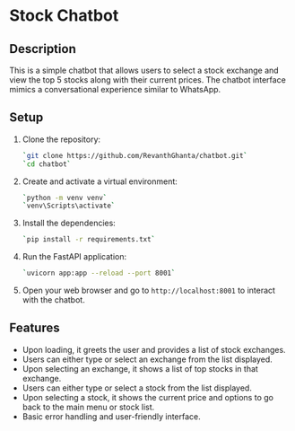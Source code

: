 # Stock Chatbot

## Description
This is a simple chatbot that allows users to select a stock exchange and view the top 5 stocks along with their current prices. The chatbot interface mimics a conversational experience similar to WhatsApp.

## Setup

1. Clone the repository:
    ```sh
    `git clone https://github.com/RevanthGhanta/chatbot.git`
    `cd chatbot`
    ```

2. Create and activate a virtual environment:
    ```sh
    `python -m venv venv`
    `venv\Scripts\activate`
    ```

3. Install the dependencies:
    ```sh
    `pip install -r requirements.txt`
    ```

4. Run the FastAPI application:
    ```sh
    `uvicorn app:app --reload --port 8001`
    ```

5. Open your web browser and go to `http://localhost:8001` to interact with the chatbot.

## Features
- Upon loading, it greets the user and provides a list of stock exchanges.
- Users can either type or select an exchange from the list displayed.
- Upon selecting an exchange, it shows a list of top stocks in that exchange.
- Users can either type or select a stock from the list displayed.
- Upon selecting a stock, it shows the current price and options to go back to the main menu or stock list.
- Basic error handling and user-friendly interface.
